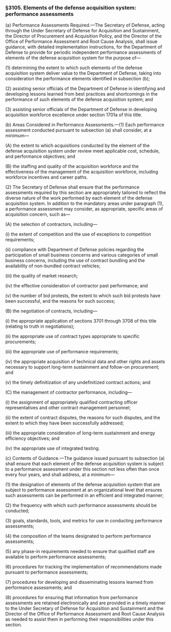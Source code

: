 ### §3105. Elements of the defense acquisition system: performance assessments ###

(a) Performance Assessments Required.—The Secretary of Defense, acting through the Under Secretary of Defense for Acquisition and Sustainment, the Director of Procurement and Acquisition Policy, and the Director of the Office of Performance Assessment and Root Cause Analysis, shall issue guidance, with detailed implementation instructions, for the Department of Defense to provide for periodic independent performance assessments of elements of the defense acquisition system for the purpose of—

(1) determining the extent to which such elements of the defense acquisition system deliver value to the Department of Defense, taking into consideration the performance elements identified in subsection (b);

(2) assisting senior officials of the Department of Defense in identifying and developing lessons learned from best practices and shortcomings in the performance of such elements of the defense acquisition system; and

(3) assisting senior officials of the Department of Defense in developing acquisition workforce excellence under section 1701a of this title.

(b) Areas Considered in Performance Assessments.—(1) Each performance assessment conducted pursuant to subsection (a) shall consider, at a minimum—

(A) the extent to which acquisitions conducted by the element of the defense acquisition system under review meet applicable cost, schedule, and performance objectives; and

(B) the staffing and quality of the acquisition workforce and the effectiveness of the management of the acquisition workforce, including workforce incentives and career paths.

(2) The Secretary of Defense shall ensure that the performance assessments required by this section are appropriately tailored to reflect the diverse nature of the work performed by each element of the defense acquisition system. In addition to the mandatory areas under paragraph (1), a performance assessment may consider, as appropriate, specific areas of acquisition concern, such as—

(A) the selection of contractors, including—

(i) the extent of competition and the use of exceptions to competition requirements;

(ii) compliance with Department of Defense policies regarding the participation of small business concerns and various categories of small business concerns, including the use of contract bundling and the availability of non-bundled contract vehicles;

(iii) the quality of market research;

(iv) the effective consideration of contractor past performance; and

(v) the number of bid protests, the extent to which such bid protests have been successful, and the reasons for such success;

(B) the negotiation of contracts, including—

(i) the appropriate application of sections 3701 through 3708 of this title (relating to truth in negotiations);

(ii) the appropriate use of contract types appropriate to specific procurements;

(iii) the appropriate use of performance requirements;

(iv) the appropriate acquisition of technical data and other rights and assets necessary to support long-term sustainment and follow-on procurement; and

(v) the timely definitization of any undefinitized contract actions; and

(C) the management of contractor performance, including—

(i) the assignment of appropriately qualified contracting officer representatives and other contract management personnel;

(ii) the extent of contract disputes, the reasons for such disputes, and the extent to which they have been successfully addressed;

(iii) the appropriate consideration of long-term sustainment and energy efficiency objectives; and

(iv) the appropriate use of integrated testing.

(c) Contents of Guidance.—The guidance issued pursuant to subsection (a) shall ensure that each element of the defense acquisition system is subject to a performance assessment under this section not less often than once every four years, and shall address, at a minimum—

(1) the designation of elements of the defense acquisition system that are subject to performance assessment at an organizational level that ensures such assessments can be performed in an efficient and integrated manner;

(2) the frequency with which such performance assessments should be conducted;

(3) goals, standards, tools, and metrics for use in conducting performance assessments;

(4) the composition of the teams designated to perform performance assessments;

(5) any phase-in requirements needed to ensure that qualified staff are available to perform performance assessments;

(6) procedures for tracking the implementation of recommendations made pursuant to performance assessments;

(7) procedures for developing and disseminating lessons learned from performance assessments; and

(8) procedures for ensuring that information from performance assessments are retained electronically and are provided in a timely manner to the Under Secretary of Defense for Acquisition and Sustainment and the Director of the Office of Performance Assessment and Root Cause Analysis as needed to assist them in performing their responsibilities under this section.
